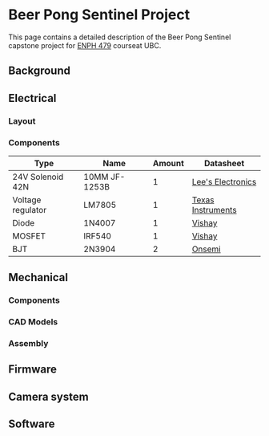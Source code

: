 # Beer Pong Sentinel Project
This page contains a detailed description of the Beer Pong Sentinel capstone project for [ENPH 479](https://projectlab.engphys.ubc.ca/enph-459-479/) courseat UBC.

## Background


## Electrical
### Layout
### Components
| Type | Name | Amount | Datasheet |
|----------|----------|----------|----------|
| 24V Solenoid 42N   | 10MM JF-1253B   | 1   |[ Lee's Electronics](https://leeselectronic.com/en/product/4408-12v-solenoid-42n-10mm-jf-1253b.html)   |
| Voltage regulator   | LM7805   | 1  | [Texas Instruments](https://www.ti.com/lit/ds/symlink/lm340.pdf)   |
| Diode    | 1N4007   | 1   | [Vishay](https://www.vishay.com/docs/88503/1n4001.pdf)   |
| MOSFET    | IRF540   | 1   | [Vishay](https://www.vishay.com/docs/91021/irf540.pdf)   |
| BJT    | 2N3904   | 2   | [Onsemi]([https://www.vishay.com/docs/91021/irf540.pdf](https://www.onsemi.com/download/data-sheet/pdf/2n3903-d.pdf))   |

## Mechanical 
### Components
### CAD Models
### Assembly 

## Firmware

## Camera system

## Software
